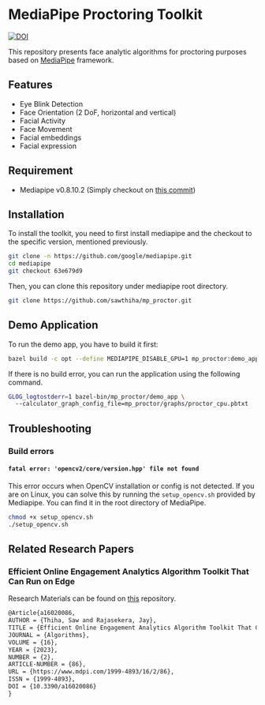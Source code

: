 # MediaPipe Proctoring Toolkit

[![DOI](https://zenodo.org/badge/592611238.svg)](https://zenodo.org/badge/latestdoi/592611238)

This repository presents face analytic algorithms for proctoring purposes based on [MediaPipe](https://github.com/google/mediapipe.git) framework.

## Features
- Eye Blink Detection
- Face Orientation (2 DoF, horizontal and vertical)
- Facial Activity
- Face Movement
- Facial embeddings
- Facial expression

## Requirement
- Mediapipe v0.8.10.2 (Simply checkout on [this commit](https://github.com/google/mediapipe/commit/63e679d9))

## Installation
To install the toolkit, you need to first install mediapipe and the checkout to the specific version, mentioned previously.
```bash
git clone -n https://github.com/google/mediapipe.git
cd mediapipe
git checkout 63e679d9
```
Then, you can clone this repository under mediapipe root directory.
```sh
git clone https://github.com/sawthiha/mp_proctor.git
```

## Demo Application
To run the demo app, you have to build it first:
```sh
bazel build -c opt --define MEDIAPIPE_DISABLE_GPU=1 mp_proctor:demo_app
```
If there is no build error, you can run the application using the following command.
```sh
GLOG_logtostderr=1 bazel-bin/mp_proctor/demo_app \                     
  --calculator_graph_config_file=mp_proctor/graphs/proctor_cpu.pbtxt
```

## Troubleshooting

### Build errors
#### `fatal error: 'opencv2/core/version.hpp' file not found`
This error occurs when OpenCV installation or config is not detected. If you are on Linux, you can solve this by running the `setup_opencv.sh` provided by Mediapipe. You can find it in the root directory of MediaPipe.
```sh
chmod +x setup_opencv.sh
./setup_opencv.sh
```

## Related Research Papers
### Efficient Online Engagement Analytics Algorithm Toolkit That Can Run on Edge
Research Materials can be found on [this](https://github.com/sawthiha/r01_proctor_toolkit.git) repository.
```txt
@Article{a16020086,
AUTHOR = {Thiha, Saw and Rajasekera, Jay},
TITLE = {Efficient Online Engagement Analytics Algorithm Toolkit That Can Run on Edge},
JOURNAL = {Algorithms},
VOLUME = {16},
YEAR = {2023},
NUMBER = {2},
ARTICLE-NUMBER = {86},
URL = {https://www.mdpi.com/1999-4893/16/2/86},
ISSN = {1999-4893},
DOI = {10.3390/a16020086}
}
```